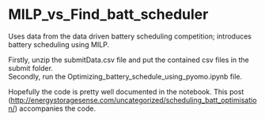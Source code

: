 # MILP_vs_Find_batt_scheduler
Uses data from the data driven battery scheduling competition; introduces battery scheduling using MILP.

Firstly, unzip the submitData.csv file and put the contained csv files in the submit folder. <br>
Secondly, run the Optimizing_battery_schedule_using_pyomo.ipynb file.

Hopefully the code is pretty well documented in the notebook. This post (http://energystoragesense.com/uncategorized/scheduling_batt_optimisation/) accompanies the code.
